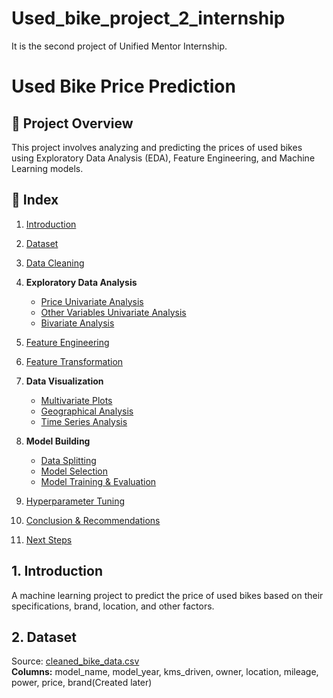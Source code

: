 # Used_bike_project_2_internship
It is the second project of Unified Mentor Internship.

# Used Bike Price Prediction
## 📖 Project Overview
This project involves analyzing and predicting the prices of used bikes using Exploratory Data Analysis (EDA), Feature Engineering, and Machine Learning models.

## 📂 Index
1. [Introduction](https://github.com/anmoljaincma/Used_bike_project_2_internship/blob/main/README.md#1-introduction)

2. [Dataset](https://github.com/anmoljaincma/Used_bike_project_2_internship/blob/main/README.md#2-dataset)

3. [Data Cleaning](data_cleaning.md)

4. **Exploratory Data Analysis**
   - [Price Univariate Analysis](eda_price_univariate_analysis.md)
   - [Other Variables Univariate Analysis](Bike_Data_Project_2_internship.ipynb)
   - [Bivariate Analysis](https://colab.research.google.com/drive/1xA9RRs4hOEfvhvypMgYkVl8SR_A1lGQ3#scrollTo=ouqM-8nnXfzE)
5. [Feature Engineering](https://colab.research.google.com/drive/1xA9RRs4hOEfvhvypMgYkVl8SR_A1lGQ3?usp=sharing#scrollTo=DL2NB4N-kQUK)

6. [Feature Transformation](https://colab.research.google.com/drive/1xA9RRs4hOEfvhvypMgYkVl8SR_A1lGQ3?usp=sharing#scrollTo=bT8mTnymeWbc)

7. **Data Visualization**
   - [Multivariate Plots](https://colab.research.google.com/drive/1xA9RRs4hOEfvhvypMgYkVl8SR_A1lGQ3?usp=sharing#scrollTo=leTIH3yRof-y)
   - [Geographical Analysis](https://colab.research.google.com/drive/1xA9RRs4hOEfvhvypMgYkVl8SR_A1lGQ3?usp=sharing#scrollTo=71isxHIGSu-H)
   - [Time Series Analysis](https://colab.research.google.com/drive/1xA9RRs4hOEfvhvypMgYkVl8SR_A1lGQ3?usp=sharing#scrollTo=Li96U5I1QY_u)

8. **Model Building**

    - [Data Splitting](https://colab.research.google.com/drive/1xA9RRs4hOEfvhvypMgYkVl8SR_A1lGQ3?usp=sharing#scrollTo=rd-vy1V37yPi)
    - [Model Selection](https://colab.research.google.com/drive/1xA9RRs4hOEfvhvypMgYkVl8SR_A1lGQ3?usp=sharing#scrollTo=qzW6YXqoA6S9)
    - [Model Training & Evaluation](https://colab.research.google.com/drive/1xA9RRs4hOEfvhvypMgYkVl8SR_A1lGQ3?usp=sharing#scrollTo=89W5bc6dIPg0)

9. [Hyperparameter Tuning](https://colab.research.google.com/drive/1xA9RRs4hOEfvhvypMgYkVl8SR_A1lGQ3?usp=sharing#scrollTo=VWP-TBYbbVkr)

10. [Conclusion & Recommendations](https://colab.research.google.com/drive/1xA9RRs4hOEfvhvypMgYkVl8SR_A1lGQ3?usp=sharing#scrollTo=gObnaCctrWdf)

11. [Next Steps](https://colab.research.google.com/drive/1xA9RRs4hOEfvhvypMgYkVl8SR_A1lGQ3?usp=sharing#scrollTo=PwQBwRCCOYOs) 

## 1. Introduction
A machine learning project to predict the price of used bikes based on their specifications, brand, location, and other factors.

## 2. Dataset
Source: [cleaned_bike_data.csv](cleaned_bike_data.csv)  
**Columns:** model_name, model_year, kms_driven, owner, location, mileage, power, price, brand(Created later)

